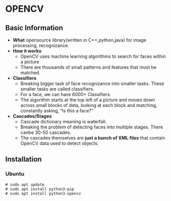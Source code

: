 # OPENCV

## Basic Information
  - **What** opensource library(written in C++,python,java) for image processing, recognizance.
  - **How it works**
    - OpenCV uses machine learning algorithms to search for faces within a picture
    - There are thousands of small patterns and features that must be matched. 
  - **Classifiers** 
    - Breaking bigger task of face recognizance into smaller tasks. These smaller tasks are called classifiers.
    - For a face, we can have 6000+ Classifiers.
    - The algorithm starts at the top left of a picture and moves down across small blocks of data, 
      looking at each block and matching, constantly asking, “Is this a face?”
  - **Cascades/Stages**
    - Cascade dictionary meaning is waterfall.
    - Breaking the problem of detecting faces into multiple stages. There canbe 30-50 cascades.
    - The cascades themselves are **just a bunch of XML files** that contain OpenCV data used to detect objects.
    
## Installation
### Ubuntu
```
# sudo apt update
# sudo apt install python3-pip
# sudo apt install python3-opencv
```
    
